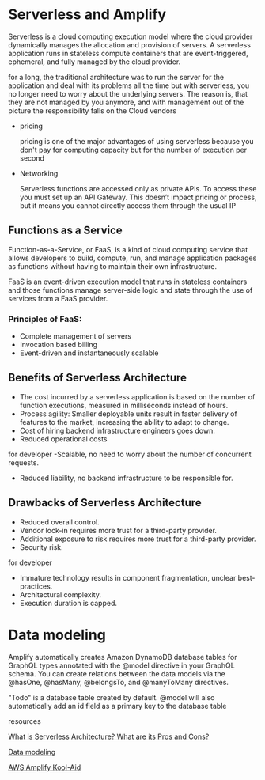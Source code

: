 # Serverless and Amplify

Serverless is a cloud computing execution model where the cloud provider 
dynamically manages the allocation and provision of servers.
A serverless application runs in stateless compute containers 
that are event-triggered, ephemeral, and fully managed by the cloud provider. 

for a long, the traditional architecture was to run the server for the application and deal with its problems all the time but with serverless,
you no longer need to worry about the underlying servers. The reason is, that they are not managed by you anymore, and with management out of the picture the responsibility falls on the Cloud vendors

- pricing

  pricing is one of the major advantages of using serverless because you don't pay for computing capacity but for the number of execution per second  
- Networking

  Serverless functions are accessed only as private APIs. To access these you must set up an API Gateway. This doesn’t  impact pricing or process, but it means you cannot directly access them through the usual IP

## Functions as a Service
Function-as-a-Service, or FaaS, is a kind of cloud computing service that allows developers to build, compute, run, and manage application packages as functions without having to maintain their own infrastructure.

FaaS is an event-driven execution model that runs in stateless containers and those functions manage server-side logic and state through the use of services from a FaaS provider.

### Principles of FaaS:
- Complete management of servers
- Invocation based billing
- Event-driven and instantaneously scalable


## Benefits of Serverless Architecture
- The cost incurred by a serverless application is based on the number of function executions, measured in milliseconds instead of hours.
- Process agility: Smaller deployable units result in faster delivery of features to the market, increasing the ability to adapt to change.
- Cost of hiring backend infrastructure engineers goes down.
- Reduced operational costs

for developer 
-Scalable, no need to worry about the number of concurrent requests.
- Reduced liability, no backend infrastructure to be responsible for.

## Drawbacks of Serverless Architecture
- Reduced overall control.
- Vendor lock-in requires more trust for a third-party provider.
- Additional exposure to risk requires more trust for a third-party provider.
- Security risk.

for developer
- Immature technology results in component fragmentation, unclear best-practices.
- Architectural complexity.
- Execution duration is capped.

# Data modeling
Amplify automatically creates Amazon DynamoDB database tables for GraphQL types annotated with the @model directive in your GraphQL schema. You can create relations between the data models via the @hasOne, @hasMany, @belongsTo, and @manyToMany directives.

"Todo" is a database table created by default. @model will also automatically add an id field as a primary key to the database table


resources

[What is Serverless Architecture? What are its Pros and Cons?](https://hackernoon.com/what-is-serverless-architecture-what-are-its-pros-and-cons-cc4b804022e9)

[Data modeling](https://docs.amplify.aws/cli/graphql/data-modeling/#configure-a-primary-key)

[AWS Amplify Kool-Aid](https://aws.amazon.com/amplify/)
